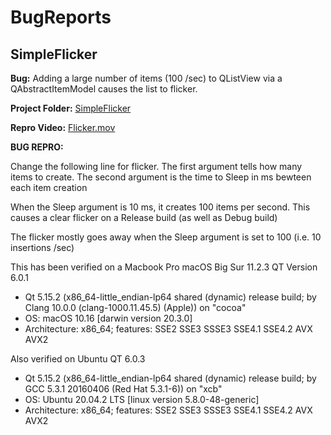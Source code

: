 # BugReports

## SimpleFlicker
**Bug:** Adding a large number of items (100 /sec) to QListView via a QAbstractItemModel
causes the list to flicker.

**Project Folder:** [SimpleFlicker](SimpleFlicker)

**Repro Video:** [Flicker.mov](SimpleFlicker/Flicker.mov)


**BUG REPRO:** 

Change the following line for flicker.
The first argument tells how many items to create.
The second argument is the time to Sleep in ms bewteen each item creation

When the Sleep argument is 10 ms, it creates 100 items per second. This
causes a clear flicker on a Release build (as well as Debug build)

The flicker mostly goes away when the Sleep argument is set to 100 (i.e.
10 insertions /sec)

This has been verified on a Macbook Pro macOS Big Sur 11.2.3
QT Version 6.0.1

* Qt 5.15.2 (x86_64-little_endian-lp64 shared (dynamic) release build;
by Clang 10.0.0 (clang-1000.11.45.5) (Apple)) on "cocoa"
* OS: macOS 10.16 [darwin version 20.3.0]
* Architecture: x86_64; features: SSE2 SSE3 SSSE3 SSE4.1 SSE4.2 AVX AVX2

Also verified on Ubuntu QT 6.0.3

* Qt 5.15.2 (x86_64-little_endian-lp64 shared (dynamic) release build; by GCC 5.3.1 20160406 (Red Hat 5.3.1-6)) on "xcb" 
* OS: Ubuntu 20.04.2 LTS [linux version 5.8.0-48-generic]
* Architecture: x86_64; features: SSE2 SSE3 SSSE3 SSE4.1 SSE4.2 AVX AVX2
